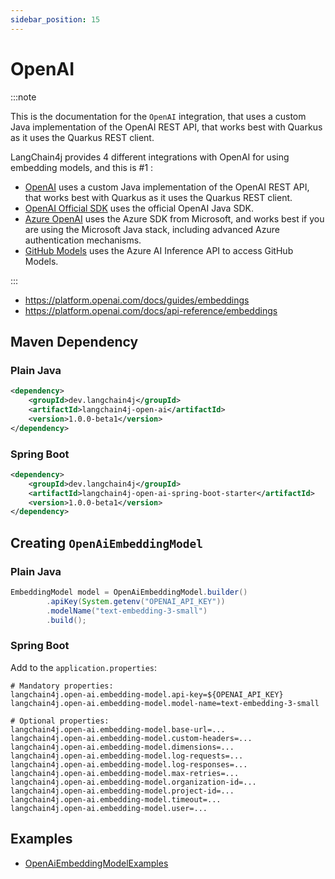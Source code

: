 ```yaml
---
sidebar_position: 15
---
```


# OpenAI

:::note

This is the documentation for the `OpenAI` integration, that uses a custom Java implementation of the OpenAI REST API, that works best with Quarkus as it uses the Quarkus REST client.

LangChain4j provides 4 different integrations with OpenAI for using embedding models, and this is #1 :

- [OpenAI](/integrations/language-models/open-ai) uses a custom Java implementation of the OpenAI REST API, that works best with Quarkus as it uses the Quarkus REST client.
- [OpenAI Official SDK](/integrations/language-models/open-ai-official) uses the official OpenAI Java SDK.
- [Azure OpenAI](/integrations/language-models/azure-open-ai) uses the Azure SDK from Microsoft, and works best if you are using the Microsoft Java stack, including advanced Azure authentication mechanisms.
- [GitHub Models](/integrations/language-models/github-models) uses the Azure AI Inference API to access GitHub Models.

:::

- https://platform.openai.com/docs/guides/embeddings
- https://platform.openai.com/docs/api-reference/embeddings

## Maven Dependency

### Plain Java
```xml
<dependency>
    <groupId>dev.langchain4j</groupId>
    <artifactId>langchain4j-open-ai</artifactId>
    <version>1.0.0-beta1</version>
</dependency>
```

### Spring Boot
```xml
<dependency>
    <groupId>dev.langchain4j</groupId>
    <artifactId>langchain4j-open-ai-spring-boot-starter</artifactId>
    <version>1.0.0-beta1</version>
</dependency>
```

## Creating `OpenAiEmbeddingModel`

### Plain Java
```java
EmbeddingModel model = OpenAiEmbeddingModel.builder()
        .apiKey(System.getenv("OPENAI_API_KEY"))
        .modelName("text-embedding-3-small")
        .build();
```

### Spring Boot
Add to the `application.properties`:
```properties
# Mandatory properties:
langchain4j.open-ai.embedding-model.api-key=${OPENAI_API_KEY}
langchain4j.open-ai.embedding-model.model-name=text-embedding-3-small

# Optional properties:
langchain4j.open-ai.embedding-model.base-url=...
langchain4j.open-ai.embedding-model.custom-headers=...
langchain4j.open-ai.embedding-model.dimensions=...
langchain4j.open-ai.embedding-model.log-requests=...
langchain4j.open-ai.embedding-model.log-responses=...
langchain4j.open-ai.embedding-model.max-retries=...
langchain4j.open-ai.embedding-model.organization-id=...
langchain4j.open-ai.embedding-model.project-id=...
langchain4j.open-ai.embedding-model.timeout=...
langchain4j.open-ai.embedding-model.user=...
```

## Examples

- [OpenAiEmbeddingModelExamples](https://github.com/langchain4j/langchain4j-examples/blob/main/open-ai-examples/src/main/java/OpenAiEmbeddingModelExamples.java)
